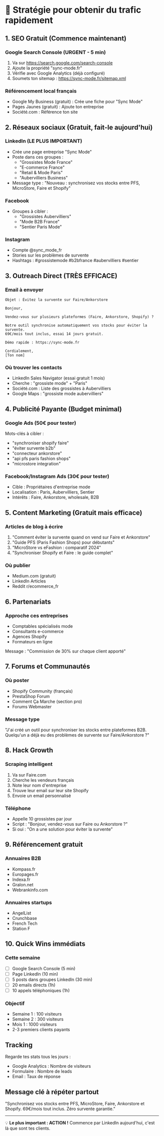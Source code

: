 # 🚀 Stratégie pour obtenir du trafic rapidement

## 1. SEO Gratuit (Commence maintenant)

### Google Search Console (URGENT - 5 min)
1. Va sur https://search.google.com/search-console
2. Ajoute la propriété "sync-mode.fr"
3. Vérifie avec Google Analytics (déjà configuré)
4. Soumets ton sitemap : https://sync-mode.fr/sitemap.xml

### Référencement local français
- Google My Business (gratuit) : Crée une fiche pour "Sync Mode"
- Pages Jaunes (gratuit) : Ajoute ton entreprise
- Société.com : Référence ton site

## 2. Réseaux sociaux (Gratuit, fait-le aujourd'hui)

### LinkedIn (LE PLUS IMPORTANT)
- Crée une page entreprise "Sync Mode"
- Poste dans ces groupes :
  - "Grossistes Mode France"
  - "E-commerce France"
  - "Retail & Mode Paris"
  - "Aubervilliers Business"
- Message type : "Nouveau : synchronisez vos stocks entre PFS, MicroStore, Faire et Shopify"

### Facebook
- Groupes à cibler :
  - "Grossistes Aubervilliers"
  - "Mode B2B France"
  - "Sentier Paris Mode"

### Instagram
- Compte @sync_mode_fr
- Stories sur les problèmes de survente
- Hashtags : #grossistemode #b2bfrance #aubervilliers #sentier

## 3. Outreach Direct (TRÈS EFFICACE)

### Email à envoyer
```
Objet : Évitez la survente sur Faire/Ankorstore

Bonjour,

Vendez-vous sur plusieurs plateformes (Faire, Ankorstore, Shopify) ?

Notre outil synchronise automatiquement vos stocks pour éviter la survente.
69€/mois tout inclus, essai 14 jours gratuit.

Démo rapide : https://sync-mode.fr

Cordialement,
[Ton nom]
```

### Où trouver les contacts
- LinkedIn Sales Navigator (essai gratuit 1 mois)
- Cherche : "grossiste mode" + "Paris"
- Société.com : Liste des grossistes à Aubervilliers
- Google Maps : "grossiste mode aubervilliers"

## 4. Publicité Payante (Budget minimal)

### Google Ads (50€ pour tester)
Mots-clés à cibler :
- "synchroniser shopify faire"
- "éviter survente b2b"
- "connecteur ankorstore"
- "api pfs paris fashion shops"
- "microstore integration"

### Facebook/Instagram Ads (30€ pour tester)
- Cible : Propriétaires d'entreprise mode
- Localisation : Paris, Aubervilliers, Sentier
- Intérêts : Faire, Ankorstore, wholesale, B2B

## 5. Content Marketing (Gratuit mais efficace)

### Articles de blog à écrire
1. "Comment éviter la survente quand on vend sur Faire et Ankorstore"
2. "Guide PFS (Paris Fashion Shops) pour débutants"
3. "MicroStore vs eFashion : comparatif 2024"
4. "Synchroniser Shopify et Faire : le guide complet"

### Où publier
- Medium.com (gratuit)
- LinkedIn Articles
- Reddit r/ecommerce_fr

## 6. Partenariats

### Approche ces entreprises
- Comptables spécialisés mode
- Consultants e-commerce
- Agences Shopify
- Formateurs en ligne

Message : "Commission de 30% sur chaque client apporté"

## 7. Forums et Communautés

### Où poster
- Shopify Community (français)
- PrestaShop Forum
- Comment Ça Marche (section pro)
- Forums Webmaster

### Message type
"J'ai créé un outil pour synchroniser les stocks entre plateformes B2B. 
Quelqu'un a déjà eu des problèmes de survente sur Faire/Ankorstore ?"

## 8. Hack Growth

### Scraping intelligent
1. Va sur Faire.com
2. Cherche les vendeurs français
3. Note leur nom d'entreprise
4. Trouve leur email sur leur site Shopify
5. Envoie un email personnalisé

### Téléphone
- Appelle 10 grossistes par jour
- Script : "Bonjour, vendez-vous sur Faire ou Ankorstore ?"
- Si oui : "On a une solution pour éviter la survente"

## 9. Référencement gratuit

### Annuaires B2B
- Kompass.fr
- Europages.fr
- Indexa.fr
- Gralon.net
- Webrankinfo.com

### Annuaires startups
- AngelList
- Crunchbase
- French Tech
- Station F

## 10. Quick Wins immédiats

### Cette semaine
- [ ] Google Search Console (5 min)
- [ ] Page LinkedIn (10 min)
- [ ] 5 posts dans groupes LinkedIn (30 min)
- [ ] 20 emails directs (1h)
- [ ] 10 appels téléphoniques (1h)

### Objectif
- Semaine 1 : 100 visiteurs
- Semaine 2 : 300 visiteurs
- Mois 1 : 1000 visiteurs
- 2-3 premiers clients payants

## Tracking

Regarde tes stats tous les jours :
- Google Analytics : Nombre de visiteurs
- Formulaire : Nombre de leads
- Email : Taux de réponse

## Message clé à répéter partout

"Synchronisez vos stocks entre PFS, MicroStore, Faire, Ankorstore et Shopify.
69€/mois tout inclus. Zéro survente garantie."

---

💡 **Le plus important : ACTION !**
Commence par LinkedIn aujourd'hui, c'est là que sont tes clients.